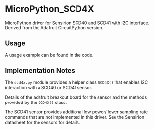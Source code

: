 # MicroPython_SCD4X
MicroPython driver for Sensirion SCD40 and SCD41 with I2C interface. Derived from the Adafruit CircuitPython version.

## Usage
A usage example can be found in the code. 

## Implementation Notes
The `scd4x.py` module provides a helper class `SCD4X()` that enables I2C interaction with a SCD40 or SCD41 sensor.

Details of the adafruit breakout board for the sensor and the methods provided by the `SCD4X()` class.

The SCD41 sensor provides additional low power/ lower sampling rate commands that are not implemented in this driver. See the Sensirion datasheet for the sensors for details.
